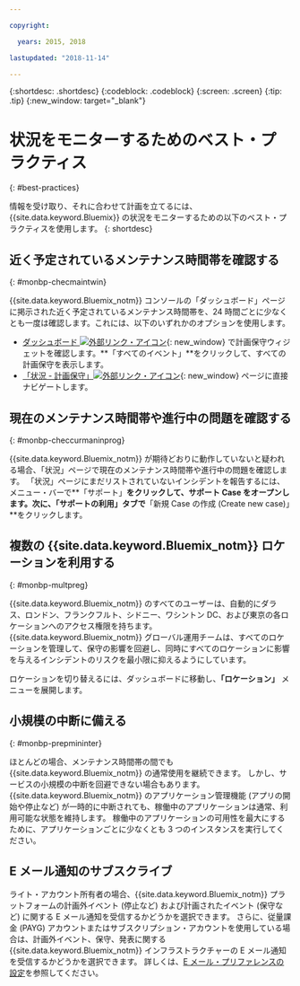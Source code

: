 ```yaml
---

copyright:

  years: 2015, 2018

lastupdated: "2018-11-14"

---
```


{:shortdesc: .shortdesc}
{:codeblock: .codeblock}
{:screen: .screen}
{:tip: .tip}
{:new_window: target="_blank"}

# 状況をモニターするためのベスト・プラクティス
{: #best-practices}

情報を受け取り、それに合わせて計画を立てるには、{{site.data.keyword.Bluemix}} の状況をモニターするための以下のベスト・プラクティスを使用します。
{: shortdesc}

## 近く予定されているメンテナンス時間帯を確認する
{: #monbp-checmaintwin}

{{site.data.keyword.Bluemix_notm}} コンソールの「ダッシュボード」ページに掲示された近く予定されているメンテナンス時間帯を、24 時間ごとに少なくとも一度は確認します。これには、以下のいずれかのオプションを使用します。
* [ダッシュボード ![外部リンク・アイコン](../icons/launch-glyph.svg "外部リンク・アイコン")](https://cloud.ibm.com){: new_window} で計画保守ウィジェットを確認します。**「すべてのイベント」**をクリックして、すべての計画保守を表示します。
* [「状況 - 計画保守」![外部リンク・アイコン](../icons/launch-glyph.svg "外部リンク・アイコン")](https://cloud.ibm.com/status?selected=maintenance){: new_window} ページに直接ナビゲートします。

## 現在のメンテナンス時間帯や進行中の問題を確認する
{: #monbp-checcurmaninprog}

{{site.data.keyword.Bluemix_notm}} が期待どおりに動作していないと疑われる場合、「状況」ページで現在のメンテナンス時間帯や進行中の問題を確認します。 「状況」ページにまだリストされていないインシデントを報告するには、メニュー・バーで**「サポート」**をクリックして、サポート Case をオープンします。次に、「サポートの利用」タブで**「新規 Case の作成 (Create new case)」**をクリックします。 

## 複数の {{site.data.keyword.Bluemix_notm}} ロケーションを利用する
{: #monbp-multpreg}

{{site.data.keyword.Bluemix_notm}} のすべてのユーザーは、自動的にダラス、ロンドン、フランクフルト、シドニー、ワシントン DC、および東京の各ロケーションへのアクセス権限を持ちます。 {{site.data.keyword.Bluemix_notm}} グローバル運用チームは、すべてのロケーションを管理して、保守の影響を回避し、同時にすべてのロケーションに影響を与えるインシデントのリスクを最小限に抑えるようにしています。

ロケーションを切り替えるには、ダッシュボードに移動し、**「ロケーション」** メニューを展開します。

## 小規模の中断に備える
{: #monbp-prepmininter}

ほとんどの場合、メンテナンス時間帯の間でも {{site.data.keyword.Bluemix_notm}} の通常使用を継続できます。 しかし、サービスの小規模の中断を回避できない場合もあります。 {{site.data.keyword.Bluemix_notm}} のアプリケーション管理機能
(アプリの開始や停止など) が一時的に中断されても、稼働中のアプリケーションは通常、利用可能な状態を維持します。 稼働中のアプリケーションの可用性を最大にするために、アプリケーションごとに少なくとも 3 つのインスタンスを実行してください。

## E メール通知のサブスクライブ

ライト・アカウント所有者の場合、{{site.data.keyword.Bluemix_notm}} プラットフォームの計画外イベント (停止など) および計画されたイベント (保守など) に関する E メール通知を受信するかどうかを選択できます。 さらに、従量課金 (PAYG) アカウントまたはサブスクリプション・アカウントを使用している場合は、計画外イベント、保守、発表に関する {{site.data.keyword.Bluemix_notm}} インフラストラクチャーの E メール通知を受信するかどうかを選択できます。 詳しくは、[E メール・プリファレンスの設定](/docs/account/email.html)を参照してください。



